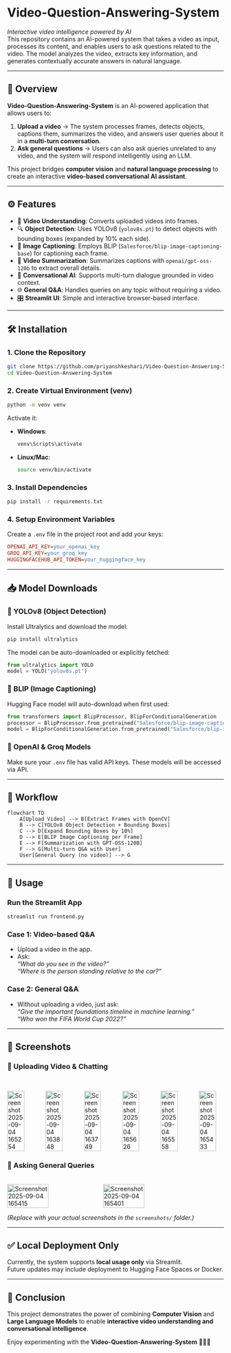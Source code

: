 # Video-Question-Answering-System
*Interactive video intelligence powered by AI*<br>
This repository contains an AI-powered system that takes a video as input, processes its content, and enables users to ask questions related to the video. The model analyzes the video, extracts key information, and generates contextually accurate answers in natural language.

---

## 📌 Overview
**Video-Question-Answering-System** is an AI-powered application that allows users to:
1. **Upload a video** → The system processes frames, detects objects, captions them, summarizes the video, and answers user queries about it in a **multi-turn conversation**.
2. **Ask general questions** → Users can also ask queries unrelated to any video, and the system will respond intelligently using an LLM.

This project bridges **computer vision** and **natural language processing** to create an interactive **video-based conversational AI assistant**.

---

## ⚙️ Features
- 🎥 **Video Understanding**: Converts uploaded videos into frames.  
- 🔍 **Object Detection**: Uses YOLOv8 (`yolov8s.pt`) to detect objects with bounding boxes (expanded by 10% each side).  
- 📝 **Image Captioning**: Employs BLIP (`Salesforce/blip-image-captioning-base`) for captioning each frame.  
- 📖 **Video Summarization**: Summarizes captions with `openai/gpt-oss-120b` to extract overall details.  
- 💬 **Conversational AI**: Supports multi-turn dialogue grounded in video context.  
- 🌐 **General Q&A**: Handles queries on any topic without requiring a video.  
- 🎛️ **Streamlit UI**: Simple and interactive browser-based interface.  

---

## 🛠️ Installation

### 1. Clone the Repository
```bash
git clone https://github.com/priyanshkeshari/Video-Question-Answering-System.git
cd Video-Question-Answering-System
```

### 2. Create Virtual Environment (venv)
```bash
python -m venv venv
```

Activate it:
- **Windows**:
  ```bash
  venv\Scripts\activate
  ```
- **Linux/Mac**:
  ```bash
  source venv/bin/activate
  ```

### 3. Install Dependencies
```bash
pip install -r requirements.txt
```

### 4. Setup Environment Variables
Create a `.env` file in the project root and add your keys:
```ini
OPENAI_API_KEY=your_openai_key
GROQ_API_KEY=your_groq_key
HUGGINGFACEHUB_API_TOKEN=your_huggingface_key
```

---

## 📥 Model Downloads

### 🔹 YOLOv8 (Object Detection)
Install Ultralytics and download the model:
```bash
pip install ultralytics
```
The model can be auto-downloaded or explicitly fetched:
```python
from ultralytics import YOLO
model = YOLO("yolov8s.pt")
```

### 🔹 BLIP (Image Captioning)
Hugging Face model will auto-download when first used:
```python
from transformers import BlipProcessor, BlipForConditionalGeneration
processor = BlipProcessor.from_pretrained("Salesforce/blip-image-captioning-base")
model = BlipForConditionalGeneration.from_pretrained("Salesforce/blip-image-captioning-base")
```

### 🔹 OpenAI & Groq Models
Make sure your `.env` file has valid API keys. These models will be accessed via API.

---

## 🔄 Workflow

```mermaid
flowchart TD
    A[Upload Video] --> B[Extract Frames with OpenCV]
    B --> C[YOLOv8 Object Detection + Bounding Boxes]
    C --> D[Expand Bounding Boxes by 10%]
    D --> E[BLIP Image Captioning per Frame]
    E --> F[Summarization with GPT-OSS-120B]
    F --> G[Multi-turn Q&A with User]
    User[General Query (no video)] --> G
```

---

## 🚀 Usage

### Run the Streamlit App
```bash
streamlit run frontend.py
```

### Case 1: Video-based Q&A
- Upload a video in the app.  
- Ask:  
  *“What do you see in the video?”*  
  *“Where is the person standing relative to the car?”*  

### Case 2: General Q&A
- Without uploading a video, just ask:  
  *“Give the important foundations timeline in machine learning.”*  
  *“Who won the FIFA World Cup 2022?”*  

---

## 📸 Screenshots

### 🔹 Uploading Video & Chatting
<br>
<p align="center">
  <div style="display: inline-flex; gap: 10px;">
<img style="width:50%; height:auto;" alt="Screenshot 2025-09-04 165254" src="https://github.com/user-attachments/assets/f105ef9e-820a-4f98-88fc-5bd80fe51c86" />
<img style="width:50%; height:auto;" alt="Screenshot 2025-09-04 163848" src="https://github.com/user-attachments/assets/d6a20b72-e16a-47e0-a232-af80ee71dfd8" />
<img style="width:50%; height:auto;" alt="Screenshot 2025-09-04 163749" src="https://github.com/user-attachments/assets/48cfddf8-9a67-48b7-bafc-e5eb7eb78764" />
<img style="width:50%; height:auto;" alt="Screenshot 2025-09-04 165626" src="https://github.com/user-attachments/assets/8a47a990-6930-45bd-a72f-145690c2f1cb" />
<img style="width:50%; height:auto;" alt="Screenshot 2025-09-04 165558" src="https://github.com/user-attachments/assets/94181480-a0e2-4247-b0ad-5fe4475c800f" />
<img style="width:50%; height:auto;" alt="Screenshot 2025-09-04 165433" src="https://github.com/user-attachments/assets/dc48076e-29ad-4bb4-930d-00bf858a264d" />
  </div>
</p>


### 🔹 Asking General Queries
<br>
<div style="display: inline-flex; gap: 10px;">
<img style="width:45%; height:auto; display: inline-flex;" alt="Screenshot 2025-09-04 165415" src="https://github.com/user-attachments/assets/2dbb74b9-0448-4d40-9938-2d385958c374" /><img style="width:45%; height:auto; display: inline-flex;" alt="Screenshot 2025-09-04 165401" src="https://github.com/user-attachments/assets/0fac64e5-a9ed-4787-bab7-b1a765b05589" />
</div>

*(Replace with your actual screenshots in the `screenshots/` folder.)*

---

## ✅ Local Deployment Only
Currently, the system supports **local usage only** via Streamlit.  
Future updates may include deployment to Hugging Face Spaces or Docker.

---

## 🎯 Conclusion
This project demonstrates the power of combining **Computer Vision** and **Large Language Models** to enable **interactive video understanding and conversational intelligence**.  

Enjoy experimenting with the **Video-Question-Answering-System** 🎥🤖💬
